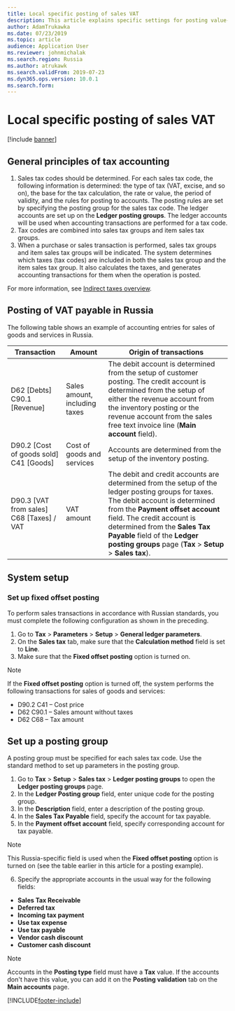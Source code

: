 ```yaml
---
title: Local specific posting of sales VAT
description: This article explains specific settings for posting value-added tax (VAT) payable transactions in accordance with Russian legislation.
author: AdamTrukawka
ms.date: 07/23/2019
ms.topic: article
audience: Application User
ms.reviewer: johnmichalak
ms.search.region: Russia
ms.author: atrukawk
ms.search.validFrom: 2019-07-23
ms.dyn365.ops.version: 10.0.1
ms.search.form: 
---
```


# Local specific posting of sales VAT 

[!include [banner](../../includes/banner.md)]

## General principles of tax accounting

1. Sales tax codes should be determined. For each sales tax code, the following information is determined: the type of tax (VAT, excise, and so on), the base for the tax calculation, the rate or value, the period of validity, and the rules for posting to accounts. The posting rules are set by specifying the posting group for the sales tax code. The ledger accounts are set up on the **Ledger posting groups**. The ledger accounts will be used when accounting transactions are performed for a tax code.
2. Tax codes are combined into sales tax groups and item sales tax groups.
3. When a purchase or sales transaction is performed, sales tax groups and item sales tax groups will be indicated. The system determines which taxes (tax codes) are included in both the sales tax group and the item sales tax group. It also calculates the taxes, and generates accounting transactions for them when the operation is posted.

For more information, see [Indirect taxes overview](../../general-ledger/indirect-taxes-overview.md).

## Posting of VAT payable in Russia
The following table shows an example of accounting entries for sales of goods and services in Russia.

| **Transaction**                          | **Amount**                    | **Origin of transactions**                                                                                                                                                                                                                                                                                                  |
|------------------------------------------|-------------------------------|-----------------------------------------------------------------------------------------------------------------------------------------------------------------------------------------------------------------------------------------------------------------------------------------------------------------------------|
| D62 [Debts] C90.1 [Revenue]              | Sales amount, including taxes | The debit account is determined from the setup of customer posting. The credit account is determined from the setup of either the revenue account from the inventory posting or the revenue account from the sales free text invoice line (**Main account** field).                                                         |
| D90.2 [Cost of goods sold] C41 [Goods]   | Cost of goods and services    | Accounts are determined from the setup of the inventory posting.                                                                                                                                                                                                                                                            |
| D90.3 [VAT from sales] C68 [Taxes] / VAT | VAT amount                    | The debit and credit accounts are determined from the setup of the ledger posting groups for taxes. The debit account is determined from the **Payment offset account** field. The credit account is determined from the **Sales Tax Payable** field of the **Ledger posting groups** page (**Tax** \> **Setup** \> **Sales tax**). |

## System setup

### Set up **fixed offset posting**

To perform sales transactions in accordance with Russian standards, you must complete the following configuration as shown in the preceding.

1. Go to **Tax** \> **Parameters** \> **Setup** \> **General ledger parameters**.
2. On the **Sales tax** tab, make sure that the **Calculation method** field is set to
    **Line**.
3. Make sure that the **Fixed offset posting** option is turned on.

> [!NOTE] 
> If the **Fixed offset posting** option is turned off, the system performs the following transactions for sales of goods and services:
>
> - D90.2 C41 – Cost price
> - D62 C90.1 – Sales amount without taxes
> - D62 C68 – Tax amount

## Set up a posting group

A posting group must be specified for each sales tax code. Use the standard method to set up parameters in the posting group.

1. Go to **Tax** \> **Setup** \> **Sales tax** \> **Ledger posting groups** to open the **Ledger
    posting groups** page.
2. In the **Ledger Posting group** field, enter unique code for the posting
    group.
3. In the **Description** field, enter a description of the posting group.
4. In the **Sales Tax Payable** field, specify the account for tax payable.
5. In the **Payment offset account** field, specify corresponding account for
    tax payable.

> [!NOTE] 
> This Russia-specific field is used when the **Fixed offset posting** option is turned on (see the table earlier in this article for a posting example).

6. Specify the appropriate accounts in the usual way for the following fields:

- **Sales Tax Receivable**
- **Deferred tax**
- **Incoming tax payment**
- **Use tax expense**
- **Use tax payable**
- **Vendor cash discount**
- **Customer cash discount**

> [!NOTE]
> Accounts in the **Posting type** field must have a **Tax** value. If the accounts don't have this value, you can add it on the **Posting validation** tab on the **Main accounts** page.


[!INCLUDE[footer-include](../../../includes/footer-banner.md)]
